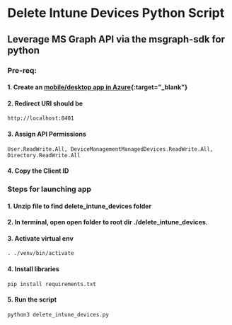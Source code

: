 # Delete Intune Devices Python Script

## Leverage MS Graph API via the msgraph-sdk for python

### Pre-req:

#### 1. Create an [mobile/desktop app in Azure](https://learn.microsoft.com/en-us/graph/auth-register-app-v2){:target="_blank"} 

#### 2. Redirect URI should be 
```http://localhost:8401```

#### 3. Assign API Permissions 
```User.ReadWrite.All, DeviceManagementManagedDevices.ReadWrite.All, Directory.ReadWrite.All```

#### 4. Copy the Client ID


### Steps for launching app

#### 1. Unzip file to find delete_intune_devices folder

#### 2. In terminal, open open folder to root dir ./delete_intune_devices.

#### 3. Activate virtual env

```. ./venv/bin/activate```

#### 4. Install libraries

```pip install requirements.txt```

#### 5. Run the script

```python3 delete_intune_devices.py```
